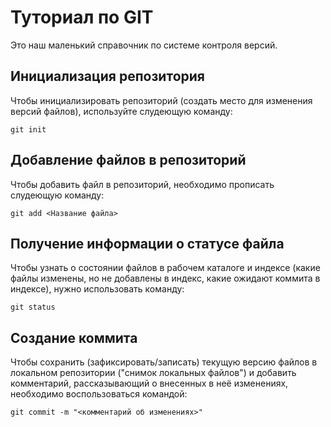 # Туториал по GIT

Это наш маленький справочник по системе контроля версий.

## Инициализация репозитория

Чтобы инициализировать репозиторий (создать место для изменения версий файлов), используйте слудеющую команду:

```
git init
```

## Добавление файлов в репозиторий

Чтобы добавить файл в репозиторий, необходимо прописать слудеющую команду: 

```
git add <Название файла>
```

## Получение информации о статусе файла
Чтобы узнать о состоянии файлов в рабочем каталоге и индексе (какие файлы изменены, но не добавлены в индекс, какие ожидают коммита в индексе), нужно использовать команду:
```
git status
```

## Создание коммита

Чтобы сохранить (зафиксировать/записать) текущую версию файлов в локальном репозитории ("снимок локальных файлов") и добавить комментарий, рассказывающий о внесенных в неё изменениях, необходимо воспользоваться командой:
```
git commit -m "<комментарий об изменениях>"
```